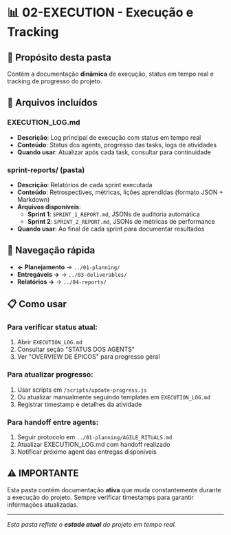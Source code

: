# 📊 **02-EXECUTION** - Execução e Tracking

## 🎯 **Propósito desta pasta**
Contém a documentação **dinâmica** de execução, status em tempo real e tracking de progresso do projeto.

## 📄 **Arquivos incluídos**

### **EXECUTION_LOG.md**
- **Descrição**: Log principal de execução com status em tempo real
- **Conteúdo**: Status dos agents, progresso das tasks, logs de atividades
- **Quando usar**: Atualizar após cada task, consultar para continuidade

### **sprint-reports/** (pasta)
- **Descrição**: Relatórios de cada sprint executada
- **Conteúdo**: Retrospectives, métricas, lições aprendidas (formato JSON + Markdown)
- **Arquivos disponíveis**: 
  - **Sprint 1**: `SPRINT_1_REPORT.md`, JSONs de auditoria automática
  - **Sprint 2**: `SPRINT_2_REPORT.md`, JSONs de métricas de performance
- **Quando usar**: Ao final de cada sprint para documentar resultados

## 🔗 **Navegação rápida**

- **← Planejamento** → `../01-planning/`
- **Entregáveis →** → `../03-deliverables/`
- **Relatórios →** → `../04-reports/`

## 📋 **Como usar**

### **Para verificar status atual:**
1. Abrir `EXECUTION_LOG.md`
2. Consultar seção "STATUS DOS AGENTS"
3. Ver "OVERVIEW DE ÉPICOS" para progresso geral

### **Para atualizar progresso:**
1. Usar scripts em `/scripts/update-progress.js`
2. Ou atualizar manualmente seguindo templates em `EXECUTION_LOG.md`
3. Registrar timestamp e detalhes da atividade

### **Para handoff entre agents:**
1. Seguir protocolo em `../01-planning/AGILE_RITUALS.md`
2. Atualizar EXECUTION_LOG.md com handoff realizado
3. Notificar próximo agent das entregas disponíveis

## ⚠️ **IMPORTANTE**

Esta pasta contém documentação **ativa** que muda constantemente durante a execução do projeto. Sempre verificar timestamps para garantir informações atualizadas.

---
*Esta pasta reflete o **estado atual** do projeto em tempo real.*